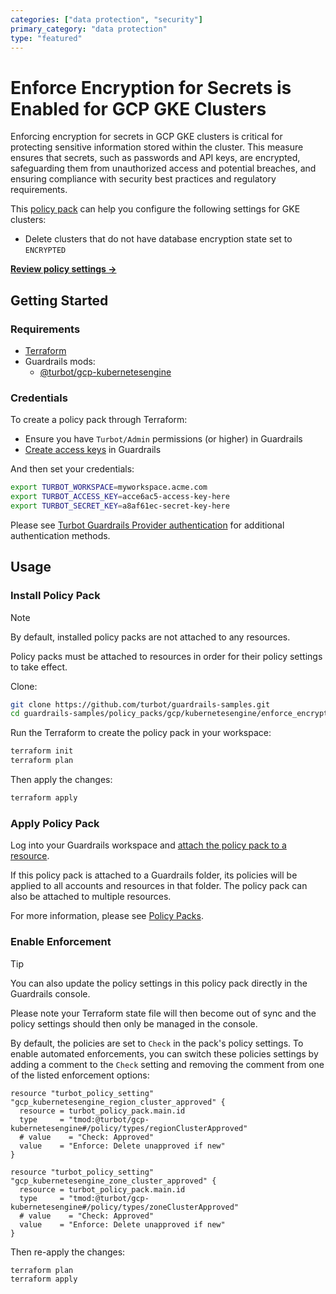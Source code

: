 ```yaml
---
categories: ["data protection", "security"]
primary_category: "data protection"
type: "featured"
---
```


# Enforce Encryption for Secrets is Enabled for GCP GKE Clusters

Enforcing encryption for secrets in GCP GKE clusters is critical for protecting sensitive information stored within the cluster. This measure ensures that secrets, such as passwords and API keys, are encrypted, safeguarding them from unauthorized access and potential breaches, and ensuring compliance with security best practices and regulatory requirements.

This [policy pack](https://turbot.com/guardrails/docs/concepts/resources/policy-packs) can help you configure the following settings for GKE clusters:

- Delete clusters that do not have database encryption state set to `ENCRYPTED`

**[Review policy settings →](https://hub.guardrails.turbot.com/policy-packs/gcp_kubernetesengine_enforce_encryption_for_secrets_is_enabled_for_clusters/settings)**

## Getting Started

### Requirements

- [Terraform](https://developer.hashicorp.com/terraform/install)
- Guardrails mods:
  - [@turbot/gcp-kubernetesengine](https://hub.guardrails.turbot.com/mods/gcp/mods/gcp-kubernetesengine)

### Credentials

To create a policy pack through Terraform:

- Ensure you have `Turbot/Admin` permissions (or higher) in Guardrails
- [Create access keys](https://turbot.com/guardrails/docs/guides/iam/access-keys#generate-a-new-guardrails-api-access-key) in Guardrails

And then set your credentials:

```sh
export TURBOT_WORKSPACE=myworkspace.acme.com
export TURBOT_ACCESS_KEY=acce6ac5-access-key-here
export TURBOT_SECRET_KEY=a8af61ec-secret-key-here
```

Please see [Turbot Guardrails Provider authentication](https://registry.terraform.io/providers/turbot/turbot/latest/docs#authentication) for additional authentication methods.

## Usage

### Install Policy Pack

> [!NOTE]
> By default, installed policy packs are not attached to any resources.
>
> Policy packs must be attached to resources in order for their policy settings to take effect.

Clone:

```sh
git clone https://github.com/turbot/guardrails-samples.git
cd guardrails-samples/policy_packs/gcp/kubernetesengine/enforce_encryption_for_secrets_is_enabled_for_clusters
```

Run the Terraform to create the policy pack in your workspace:

```sh
terraform init
terraform plan
```

Then apply the changes:

```sh
terraform apply
```

### Apply Policy Pack

Log into your Guardrails workspace and [attach the policy pack to a resource](https://turbot.com/guardrails/docs/guides/policy-packs#attach-a-policy-pack-to-a-resource).

If this policy pack is attached to a Guardrails folder, its policies will be applied to all accounts and resources in that folder. The policy pack can also be attached to multiple resources.

For more information, please see [Policy Packs](https://turbot.com/guardrails/docs/concepts/resources/policy-packs).

### Enable Enforcement

> [!TIP]
> You can also update the policy settings in this policy pack directly in the Guardrails console.
>
> Please note your Terraform state file will then become out of sync and the policy settings should then only be managed in the console.

By default, the policies are set to `Check` in the pack's policy settings. To enable automated enforcements, you can switch these policies settings by adding a comment to the `Check` setting and removing the comment from one of the listed enforcement options:

```hcl
resource "turbot_policy_setting" "gcp_kubernetesengine_region_cluster_approved" {
  resource = turbot_policy_pack.main.id
  type     = "tmod:@turbot/gcp-kubernetesengine#/policy/types/regionClusterApproved"
  # value    = "Check: Approved"
  value    = "Enforce: Delete unapproved if new"
}

resource "turbot_policy_setting" "gcp_kubernetesengine_zone_cluster_approved" {
  resource = turbot_policy_pack.main.id
  type     = "tmod:@turbot/gcp-kubernetesengine#/policy/types/zoneClusterApproved"
  # value    = "Check: Approved"
  value    = "Enforce: Delete unapproved if new"
}
```

Then re-apply the changes:

```sh
terraform plan
terraform apply
```
